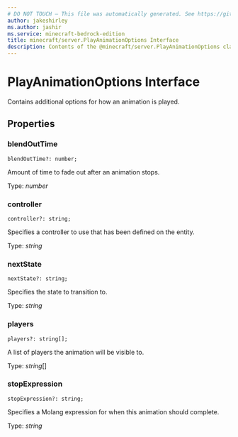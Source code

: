 ```yaml
---
# DO NOT TOUCH — This file was automatically generated. See https://github.com/mojang/minecraftapidocsgenerator to modify descriptions, examples, etc.
author: jakeshirley
ms.author: jashir
ms.service: minecraft-bedrock-edition
title: minecraft/server.PlayAnimationOptions Interface
description: Contents of the @minecraft/server.PlayAnimationOptions class.
---
```

# PlayAnimationOptions Interface

Contains additional options for how an animation is played.

## Properties

### **blendOutTime**
`blendOutTime?: number;`

Amount of time to fade out after an animation stops.

Type: *number*

### **controller**
`controller?: string;`

Specifies a controller to use that has been defined on the entity.

Type: *string*

### **nextState**
`nextState?: string;`

Specifies the state to transition to. 

Type: *string*

### **players**
`players?: string[];`

A list of players the animation will be visible to.

Type: *string*[]

### **stopExpression**
`stopExpression?: string;`

Specifies a Molang expression for when this animation should complete.

Type: *string*
